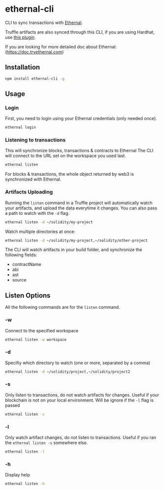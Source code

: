 # ethernal-cli

CLI to sync transactions with [Ethernal](https://www.tryethernal.com).

Truffle artifacts are also synced through this CLI, if you are using Hardhat, use [this plugin](https://github.com/antoinedc/hardhat-ethernal).

If you are looking for more detailed doc about Ethernal: (https://doc.tryethernal.com)

## Installation

```bash
npm install ethernal-cli -g
```

## Usage

### Login
First, you need to login using your Ethernal credentials (only needed once).
```bash
ethernal login
```

### Listening to transactions
This will synchronize blocks, transactions & contracts to Ethernal
The CLI will connect to the URL set on the workspace you used last.
```bash
ethernal listen
```
For blocks & transactions, the whole object returned by web3 is synchronized with Ethernal.

### Artifacts Uploading
Running the ```listen``` command in a Truffle project will automatically watch your artifacts, and upload the data everytime it changes.
You can also pass a path to watch with the ```-d``` flag.
```bash
ethernal listen -d ~/solidity/my-project
```
Watch multiple directories at once:
```bash
ethernal listen -d ~/solidity/my-project,~/solidity/other-project
```

The CLI will watch artifacts in your build folder, and synchronize the following fields:
- contractName
- abi
- ast
- source

## Listen Options
All the following commands are for the ```listen``` command.

### -w
Connect to the specified workspace
```bash
ethernal listen -w workspace
```

### -d
Specifiy which directory to watch (one or more, separated by a comma)
```bash
ethernal listen -d ~/solidity/project,~/solidity/project2
```

### -s
Only listen to transactions, do not watch artifacts for changes. Useful if your blockchain is not on your local environment.
Will be ignore if the ```-l``` flag is passed
```bash
ethernal listen -s
```

### -l
Only watch artifact changes, do not listen to transactions. Useful if you ran the ```ethernal listen -s``` somewhere else.
```bash
ethernal listen -l
```

### -h
Display help
```bash
ethernal listen -h
```
